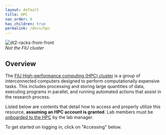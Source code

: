 ```yaml
---
layout: default
title: HPC
nav_order: 9
has_children: true
permalink: /docs/hpc
---
```


![dt2-racks-from-front](https://raw.githubusercontent.com/NDCLab/wiki/main/docs/_assets/hpc/server_image.jpg)  
*Not the FIU cluster*

## Overview
The [FIU High-performance computing (HPC) cluster](http://ircc.fiu.edu/) is a group of interconnected computers designed to perform computationally expensive tasks. This includes processing and storing large quantities of data, executing programs in parallel, and running automated actions that assist in the research process.

Listed below are contents that detail how to access and properly utilize this resource, **assuming an HPC account is granted**. Lab members must be [onboarded to the HPC](https://ndclab.github.io/wiki/docs/Onboarding/accessing-hpc.html) by the lab manager.

To get started on logging in, click on "Accessing" below. 

